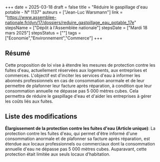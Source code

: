 +++
date = 2025-03-18
draft = false
title = "Réduire le gaspillage d'eau potable - N° 1137"
auteurs = ["Jean-Luc Warsmann"]
link = "https://www.assemblee-nationale.fr/dyn/17/dossiers/reduire_gastpillage_eau_potable_17e"
stepsName = ["Dépôt à l'Assemblée nationale"]
stepsDate = ["Mardi 18 mars 2025"]
stepsStatus = [""]
tags = ["Économie","Environnement","Commerce"]
+++

## Résumé

Cette proposition de loi vise à étendre les mesures de protection contre les fuites d'eau, actuellement réservées aux logements, aux entreprises et commerces. L'objectif est d'inciter les services d'eau à informer les abonnés professionnels en cas de consommation anormale et de leur permettre de plafonner leur facture après réparation, à condition que leur consommation annuelle ne dépasse pas 5 000 mètres cubes. Cela permettra de réduire le gaspillage d'eau et d'aider les entreprises à gérer les coûts liés aux fuites.

## Liste des modifications

**Élargissement de la protection contre les fuites d'eau (Article unique)**: La protection contre les fuites d'eau, qui permet d'être informé d'une consommation anormale et de plafonner sa facture après réparation, est étendue aux locaux professionnels ou commerciaux dont la consommation annuelle d'eau ne dépasse pas 5 000 mètres cubes. Auparavant, cette protection était limitée aux seuls locaux d'habitation.
